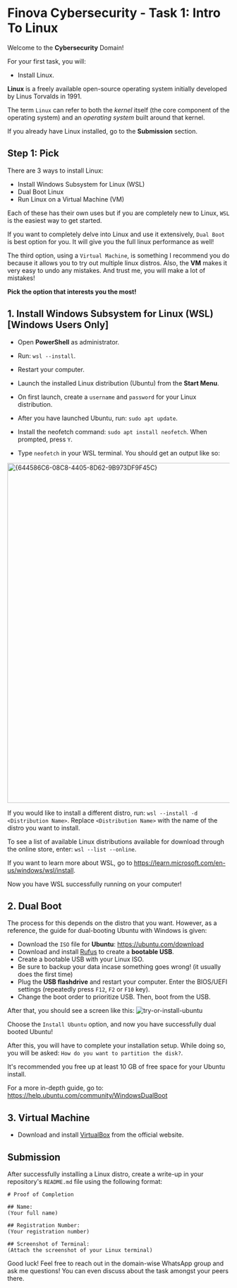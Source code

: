 # Finova Cybersecurity - Task 1: Intro To Linux  #

Welcome to the __Cybersecurity__ Domain! 

For your first task, you will:

- Install Linux.

__Linux__ is a freely available open-source operating system initially developed by Linus Torvalds in 1991. 

The term `Linux` can refer to both the _kernel_ itself (the core component of the operating system) and an _operating system_ built around that kernel.

If you already have Linux installed, go to the __Submission__ section.

## Step 1: Pick
There are 3 ways to install Linux:

- Install Windows Subsystem for Linux (WSL)
- Dual Boot Linux
- Run Linux on a Virtual Machine (VM)

Each of these has their own uses but if you are completely new to Linux, `WSL` is the easiest way to get started. 

If you want to completely delve into Linux and use it extensively, `Dual Boot` is best option for you. It will give you the full linux performance as well!

The third option, using a `Virtual Machine`, is something I recommend you do because it allows you to try out multiple linux distros. Also, the __VM__ makes it very easy to undo any mistakes. And trust me, you will make a lot of mistakes!

__Pick the option that interests you the most!__
  

## 1. Install Windows Subsystem for Linux (WSL) [Windows Users Only]

- Open __PowerShell__ as administrator.

- Run: `wsl --install`.

- Restart your computer.

- Launch the installed Linux distribution (Ubuntu) from the __Start Menu__.

- On first launch, create a `username` and `password` for your Linux distribution.

- After you have launched Ubuntu, run: `sudo apt update`.

- Install the neofetch command: `sudo apt install neofetch`. When prompted, press `Y`.

- Type `neofetch` in your WSL terminal. You should get an output like so:
<img width="769" alt="{644586C6-08C8-4405-8D62-9B973DF9F45C}" src="https://github.com/user-attachments/assets/b5831f23-1306-4ee6-a57c-d77af3d62795" />


If you would like to install a different distro, run: `wsl --install -d <Distribution Name>`. Replace `<Distribution Name>` with the name of the distro you want to install.

To see a list of available Linux distributions available for download through the online store, enter: `wsl --list --online`.

If you want to learn more about WSL, go to https://learn.microsoft.com/en-us/windows/wsl/install.

Now you have WSL successfully running on your computer!

## 2. Dual Boot 

The process for this depends on the distro that you want. However, as a reference, the guide for dual-booting Ubuntu with Windows is given:

- Download the `ISO` file for __Ubuntu__: https://ubuntu.com/download
- Download and install [Rufus](https://rufus.ie/en/) to create a __bootable USB__.
- Create a bootable USB with your Linux ISO.
- Be sure to backup your data incase something goes wrong! (it usually does the first time)
- Plug the __USB flashdrive__ and restart your computer. Enter the BIOS/UEFI settings (repeatedly press `F12`, `F2` or `F10` key). 
- Change the boot order to prioritize USB. Then, boot from the USB.

After that, you should see a screen like this:
![try-or-install-ubuntu](https://github.com/user-attachments/assets/5e9cbdef-0840-432e-8e17-1c57309f95ff)

Choose the `Install Ubuntu` option, and now you have successfully dual booted Ubuntu!

After this, you will have to complete your installation setup. While doing so, you will be asked: `How do you want to partition the disk?`.

It's recommended you free up at least 10 GB of free space for your Ubuntu install.

For a more in-depth guide, go to: https://help.ubuntu.com/community/WindowsDualBoot



## 3. Virtual Machine

- Download and install [VirtualBox](https://www.virtualbox.org/wiki/Downloads) from the official website.

## Submission

After successfully installing a Linux distro, create a write-up in your repository's `README.md` file using the following format:

```
# Proof of Completion

## Name:
(Your full name)

## Registration Number:
(Your registration number)

## Screenshot of Terminal:
(Attach the screenshot of your Linux terminal)
```

Good luck! Feel free to reach out in the domain-wise WhatsApp group and ask me questions! You can even discuss about the task amongst your peers there.












